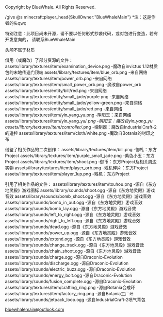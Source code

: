 Copyright by BlueWhale. All Rights Reserved.

/give @s minecraft:player_head{SkullOwner:"BlueWhaleMain"}
*注：这是作者的头qwq

特别注意：此项目尚未开源，请不要以任何形式抄袭代码，或对包进行变造，若有开发意向的，
请联系BlueWhaleMain

头颅不属于材质

借用（或魔改）了部分资源的文件：
assets/library/textures/item/examination_device.png -魔改自invictus 1.12材质包的末地传送门顶端
assets/library/textures/item/blue_orb.png -来自网络
assets/library/textures/item/power_orb.png -来自网络
assets/library/textures/item/small_power_orb.png -魔改自power_orb
assets/library/textures/entity/bill/red.png -来自网络
assets/library/textures/entity/small_jade/purple.png -来自网络
assets/library/textures/entity/small_jade/yellow-green.png -来自网络
assets/library/textures/entity/small_jade/red.png -来自网络
assets/library/textures/item/yin_yang_yu.png -阴阳玉：来自网络
assets/library/textures/item/yin_yang_yu/*.png -阴阳玉：魔改自yin_yang_yu
assets/library/textures/item/controller/*.png -控制器：魔改自IndustrialCraft-2的遥控
assets/library/textures/item/cloth/white.png -魔改自Botania的封印之布

借鉴了相关作品的二次创作：
assets/library/textures/item/bill.png -御札：东方Project
assets/library/textures/item/purple_small_jade.png -紫色小玉：东方Project
assets/library/textures/item/shoot.png -御币：东方Project及相关周边实物
assets/library/textures/item/player_orb.png -残机碎片：东方Project
assets/library/textures/item/player_1up.png -残机：东方Project

引用了相关作品的文件：
assets/library/textures/item/touhou.png -源自《东方地灵殿》游戏图标
assets/library/sounds/shoot.ogg -源自《东方地灵殿》游戏音效
assets/library/sounds/bomb_shoot.ogg -源自《东方地灵殿》游戏音效
assets/library/sounds/bomb_in_out.ogg -源自《东方地灵殿》游戏音效
assets/library/sounds/bomb_lay.ogg -源自《东方地灵殿》游戏音效
assets/library/sounds/left_to_right.ogg -源自《东方地灵殿》游戏音效
assets/library/sounds/right_to_left.ogg -源自《东方地灵殿》游戏音效
assets/library/sounds/dead.ogg -源自《东方地灵殿》游戏音效
assets/library/sounds/power_up.ogg -源自《东方地灵殿》游戏音效
assets/library/sounds/extend.ogg -源自《东方地灵殿》游戏音效
assets/library/sounds/change_track.ogg -源自《东方地灵殿》游戏音效
assets/library/sounds/chain_shoot.ogg -源自《东方地灵殿》游戏音效
assets/library/sounds/charge.ogg -源自Draconic-Evolution
assets/library/sounds/discharge.ogg -源自Draconic-Evolution
assets/library/sounds/electric_buzz.ogg -源自Draconic-Evolution
assets/library/sounds/energy_bolt.ogg -源自Draconic-Evolution
assets/library/sounds/fusion_complete.ogg -源自Draconic-Evolution
assets/library/textures/item/crafting_ring.png -源自Botania合成环
assets/library/textures/item/factory_ring.png -源自Botania工厂环
assets/library/sounds/jetpack_loop.ogg -源自IndustrialCraft-2喷气背包

[BlueWhaleMain]: https://space.bilibili.com/336800070/#/

bluewhalemain@outlook.com

